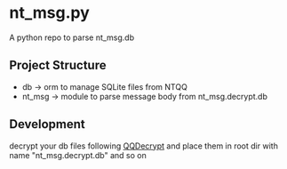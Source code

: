 # nt_msg.py

A python repo to parse nt_msg.db

## Project Structure 

- db -> orm to manage SQLite files from NTQQ
- nt_msg -> module to parse message body from nt_msg.decrypt.db

## Development

decrypt your db files following [QQDecrypt](https://qq.sbcnm.top/) and place them in root dir with name "nt_msg.decrypt.db" and so on